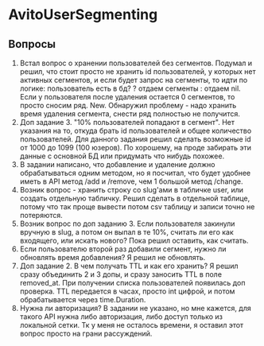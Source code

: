 # AvitoUserSegmenting

## Вопросы
1. Встал вопрос о хранении пользователей без сегментов. Подумал и решил, что
стоит просто не хранить id пользователей, у которых нет активных сегментов, и если
будет запрос на сегменты, то идти по логике: пользователь есть в бд? ? отдаем сегменты 
: отдаем nil. Если у пользователя после удаления остается 0 сегментов, то просто сносим ряд. 
New. Обнаружил проблему - надо хранить время удаления сегмента, снести ряд полностью не получится.  
2. Доп задание 3. "10% пользователей попадают в сегмент". Нет указания на то, откуда брать
id пользователей и общее количество пользователей. Для данного задания решил сделать возможные 
id от 1000 до 1099 (100 юзеров). По хорошему, на проде забирать эти данные с основной БД или 
придумать что нибудь похожее.  
3. В задании написано, что добавление и удаление должно обрабатываться одним методом, но я посчитал, 
что будет удобнее иметь в API метод /add и /remove, чем 1 большой метод /change.  
4. Возник вопрос - хранить строку со slug'ами в табличке user, или создать отдельную табличку. 
Решил сделать в отдельной таблице, потому что так проще вывести потом csv таблицу и записи точно не 
потеряются.  
5. Возник вопрос по доп заданию 3. Если пользователя закинули вручную в slug, а потом он выпал 
в те 10%, считать ли его как входящего, или искать нового? Пока решил оставить, как считать.
6. Если пользователю второй раз добавили сегмент, нужно ли обновлять время добавления? 
Я решил не обновлять.
7. Доп задание 2. В чем получать TTL и как его хранить? Я решил сразу объединить 2 и 3 
допы, и сразу заносить TTL в поле removed_at. При получении списка пользователей появилась 
доп проверка. TTL передается в часах, просто int цифрой, и потом обрабатывается через 
time.Duration.
8. Нужна ли авторизация? В задании не указано, но мне кажется, для такого API  нужна либо 
авторизация, либо доступ только из локальной сетки. Тк у меня не осталось времени, 
я оставил этот вопрос просто на грани рассуждений.

